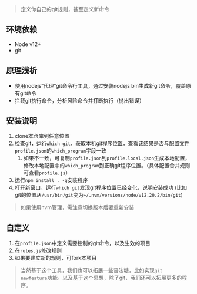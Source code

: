 > 定义你自己的git规则，甚至定义新命令

## 环境依赖

- Node v12+
- git

## 原理浅析

- 使用nodejs“代理”git命令行工具，通过安装nodejs bin生成新git命令，覆盖原有git命令
- 拦截git执行命令，分析风险命令并打断执行（抛出错误）

## 安装说明

1. clone本仓库到任意位置
2. 检查git，运行`which git`，获取本机git程序位置，查看该结果是否与配置文件`profile.json`的`which_program`字段一致
    1. 如果不一致，可复制`profile.json`到`profile.local.json`生成本地配置，修改本地配置中的`which_program`到正确git程序位置。（具体配置合并规则可查看`profile.js`）
3. 运行`npm install . -g`安装程序
4. 打开新窗口，运行`which git`发现git程序位置已经变化，说明安装成功 (比如git的位置从`/usr/bin/git`变为`~/.nvm/versions/node/v12.20.2/bin/git`)

> 如果使用nvm管理，需注意切换版本后要重新安装

## 自定义

1. 在`profile.json`中定义需要控制的git命令，以及生效的项目
2. 在`rules.js`修改规则
3. 如果要建立新的规则，可fork本项目

> 当然基于这个工具，我们也可以拓展一些语法糖，比如实现`git newfeature`功能。以及基于这个思想，除了git，我们还可以拓展更多的程序。

